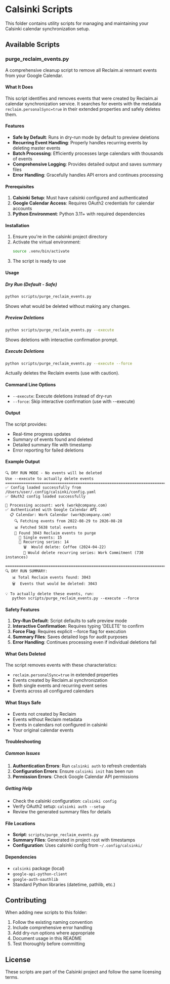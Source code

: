 # Calsinki Scripts

This folder contains utility scripts for managing and maintaining your Calsinki calendar synchronization setup.

## Available Scripts

### purge_reclaim_events.py

A comprehensive cleanup script to remove all Reclaim.ai remnant events from your Google Calendar.

#### What It Does

This script identifies and removes events that were created by Reclaim.ai calendar synchronization service. It searches for events with the metadata `reclaim.personalSync=true` in their extended properties and safely deletes them.

#### Features

- **Safe by Default**: Runs in dry-run mode by default to preview deletions
- **Recurring Event Handling**: Properly handles recurring events by deleting master events
- **Batch Processing**: Efficiently processes large calendars with thousands of events
- **Comprehensive Logging**: Provides detailed output and saves summary files
- **Error Handling**: Gracefully handles API errors and continues processing

#### Prerequisites

1. **Calsinki Setup**: Must have calsinki configured and authenticated
2. **Google Calendar Access**: Requires OAuth2 credentials for calendar accounts
3. **Python Environment**: Python 3.11+ with required dependencies

#### Installation

1. Ensure you're in the calsinki project directory
2. Activate the virtual environment:
   ```bash
   source .venv/bin/activate
   ```
3. The script is ready to use

#### Usage

##### Dry Run (Default - Safe)
```bash
python scripts/purge_reclaim_events.py
```
Shows what would be deleted without making any changes.

##### Preview Deletions
```bash
python scripts/purge_reclaim_events.py --execute
```
Shows deletions with interactive confirmation prompt.

##### Execute Deletions
```bash
python scripts/purge_reclaim_events.py --execute --force
```
Actually deletes the Reclaim events (use with caution).

#### Command Line Options

- `--execute`: Execute deletions instead of dry-run
- `--force`: Skip interactive confirmation (use with --execute)

#### Output

The script provides:
- Real-time progress updates
- Summary of events found and deleted
- Detailed summary file with timestamp
- Error reporting for failed deletions

#### Example Output

```
🔍 DRY RUN MODE - No events will be deleted
Use --execute to actually delete events
================================================================================
✅ Config loaded successfully from /Users/user/.config/calsinki/config.yaml
✅ OAuth2 config loaded successfully

📅 Processing account: work (work@company.com)
✅ Authenticated with Google Calendar API
  📋 Calendar: Work Calendar (work@company.com)
    🔍 Fetching events from 2022-08-29 to 2026-08-28
    📊 Fetched 5638 total events
    🎯 Found 3043 Reclaim events to purge
      📅 Single events: 15
      🔄 Recurring series: 14
        🗑️  Would delete: Coffee (2024-04-22)
        🔄 Would delete recurring series: Work Commitment (730 instances)

================================================================================
🔍 DRY RUN SUMMARY:
   📊 Total Reclaim events found: 3043
   🗑️  Events that would be deleted: 3043

💡 To actually delete these events, run:
   python scripts/purge_reclaim_events.py --execute --force
```

#### Safety Features

1. **Dry-Run Default**: Script defaults to safe preview mode
2. **Interactive Confirmation**: Requires typing 'DELETE' to confirm
3. **Force Flag**: Requires explicit --force flag for execution
4. **Summary Files**: Saves detailed logs for audit purposes
5. **Error Handling**: Continues processing even if individual deletions fail

#### What Gets Deleted

The script removes events with these characteristics:
- `reclaim.personalSync=true` in extended properties
- Events created by Reclaim.ai synchronization
- Both single events and recurring event series
- Events across all configured calendars

#### What Stays Safe

- Events not created by Reclaim
- Events without Reclaim metadata
- Events in calendars not configured in calsinki
- Your original calendar events

#### Troubleshooting

##### Common Issues

1. **Authentication Errors**: Run `calsinki auth` to refresh credentials
2. **Configuration Errors**: Ensure `calsinki init` has been run
3. **Permission Errors**: Check Google Calendar API permissions

##### Getting Help

- Check the calsinki configuration: `calsinki config`
- Verify OAuth2 setup: `calsinki auth --setup`
- Review the generated summary files for details

#### File Locations

- **Script**: `scripts/purge_reclaim_events.py`
- **Summary Files**: Generated in project root with timestamps
- **Configuration**: Uses calsinki config from `~/.config/calsinki/`

#### Dependencies

- `calsinki` package (local)
- `google-api-python-client`
- `google-auth-oauthlib`
- Standard Python libraries (datetime, pathlib, etc.)

## Contributing

When adding new scripts to this folder:

1. Follow the existing naming convention
2. Include comprehensive error handling
3. Add dry-run options where appropriate
4. Document usage in this README
5. Test thoroughly before committing

## License

These scripts are part of the Calsinki project and follow the same licensing terms.
